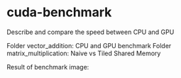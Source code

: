 # cuda-benchmark
Describe and compare the speed between CPU and GPU


Folder vector_addition: CPU and GPU benchmark
Folder matrix_multiplication: Naive vs Tiled Shared Memory

Result of benchmark image: